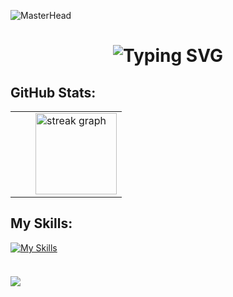 ![MasterHead](GitHeade.gif)
<div align="center">
    <h1>
        <img src="https://readme-typing-svg.herokuapp.com?font=Jetbrains+mono&size=25&duration=4000&color=ef873e&center=true&vCenter=true&width=435&lines=Hey..+I'm+Prakhar+arora;Welcome+to.my+Github..;" alt="Typing SVG"/>
    </h1>
</div>


###
<h2>GitHub Stats:</h2> 

<table>
  <tr>
    <td><img src="https://github-readme-stats.vercel.app/api?username=prakhararora30&show_icons=false&theme=dark&locale=en" alt="" /></td>
    <td><img src="https://github-readme-stats.vercel.app/api/top-langs?username=prakhararora30&show_icons=true&theme=dark&locale=en&layout=compact" alt="" /></td>
    <td> <img src="https://streak-stats.demolab.com?user=prakhararora30&locale=en&mode=daily&theme=dark&hide_border=false&border_radius=5" height="130" alt="streak graph"  /></td>
  </tr>
</table>


###
<h2>My Skills:</h2>

[![My Skills](https://skillicons.dev/icons?i=git,github,vscode)](https://skillicons.dev)

<p align="left"> <a href="https://github.com/ryo-ma/github-profile-trophy"><img src="https://github-profile-trophy.vercel.app/?username=prakhararora30&theme=darkhub&margin-w=15&title=Repositories,Commits,Experience,Stars,Followers,PullRequest&no-bg=true" alt="" /></a> </p>

###
<img align="left" src="https://profile-counter.glitch.me/prakhararora30/count.svg?"  /><br><br>
